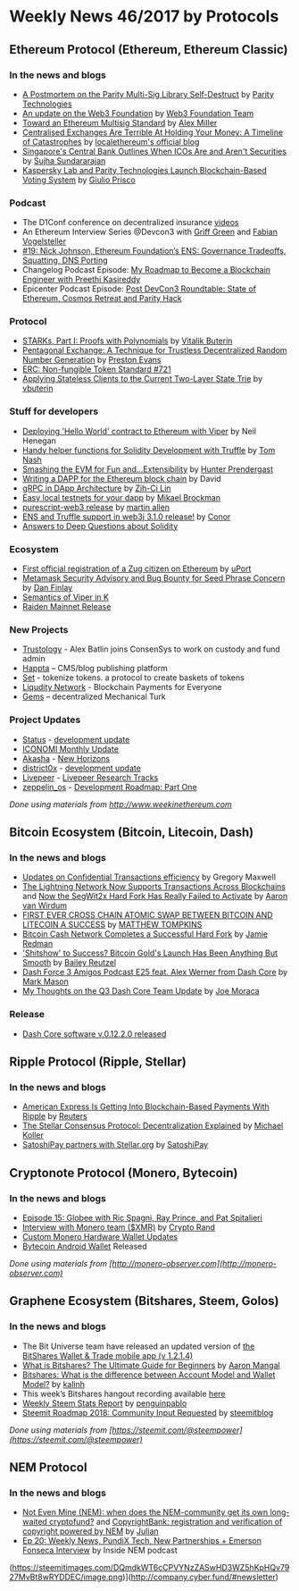 

# Weekly News 46/2017 by Protocols
## Ethereum Protocol (Ethereum, Ethereum Classic)
### In the news and blogs


* [A Postmortem on the Parity Multi-Sig Library Self-Destruct](https://paritytech.io/blog/security-is-a-process-a-postmortem-on-the-parity-multi-sig-library-self-destruct.html) by [Parity Technologies](https://paritytech.io)
* [An update on the Web3 Foundation](hhttps://medium.com/web3foundation/an-update-on-the-web3-foundation-d905128f15a9) by [Web3 Foundation Team](https://medium.com/@hello_10262?source=post_header_lockup)
* [Toward an Ethereum Multisig Standard](https://blog.gridplus.io/toward-an-ethereum-multisig-standard-c566c7b7a3f6) by [Alex Miller](https://blog.gridplus.io/@asmiller1989?source=post_header_lockup)
* [Centralised Exchanges Are Terrible At Holding Your Money: A Timeline of Catastrophes](https://blog.localethereum.com/centralised-exchanges-are-terrible-at-holding-your-money/) by [localethereum's official blog](https://blog.localethereum.com/)
* [Singapore's Central Bank Outlines When ICOs Are and Aren't Securities](https://www.coindesk.com/singapores-central-bank-outlines-icos-arent-securities/) by [Sujha Sundararajan](https://www.coindesk.com/author/sujha/)
* [Kaspersky Lab and Parity Technologies Launch Blockchain-Based Voting System](https://bitcoinmagazine.com/articles/kaspersky-lab-and-parity-technologies-launch-blockchain-based-voting-system/) by [Giulio Prisco](https://bitcoinmagazine.com/authors/giulio-prisco/)


### Podcast
* The D1Conf conference on decentralized insurance [videos](https://www.youtube.com/channel/UCC2AG5CpRbAZi6kT0TVopAA/videos) 
* An Ethereum Interview Series @Devcon3 with [Griff Green](https://www.youtube.com/watch?v=1QrlSJRLh-4) and [Fabian Vogelsteller](https://www.youtube.com/watch?v=6A5b-BhrYWk&feature=youtu.be)
* [#19: Nick Johnson, Ethereum Foundation’s ENS: Governance Tradeoffs, Squatting, DNS Porting](https://www.youtube.com/watch?v=uoXkyql8_BQ)
* Changelog Podcast Episode: [My Roadmap to Become a Blockchain Engineer with Preethi Kasireddy](https://changelog.com/podcast/271)
* Epicenter Podcast Episode: [Post DevCon3 Roundtable: State of Ethereum, Cosmos Retreat and Parity Hack](https://www.youtube.com/watch?v=yqwudN8Pg0U)




### Protocol
* [STARKs, Part I: Proofs with Polynomials](http://vitalik.ca/general/2017/11/09/starks_part_1.html) by [Vitalik Buterin](http://vitalik.ca/)
* [Pentagonal Exchange: A Technique for Trustless Decentralized Random Number Generation](https://medium.com/@preston.b.evans/pentagonal-exchange-90225f2489c8) by [Preston Evans](https://medium.com/@preston.b.evans) 
* [ERC: Non-fungible Token Standard #721](https://github.com/ethereum/EIPs/issues/721#issuecomment-343246872)
* [Applying Stateless Clients to the Current Two-Layer State Trie](https://ethresear.ch/t/applying-stateless-clients-to-the-current-two-layer-state-trie/209) by [vbuterin](https://ethresear.ch/u/vbuterin/summary)




### Stuff for developers
* [Deploying 'Hello World' contract to Ethereum with Viper](https://www.reggie.io/blog/deploying-ethereum-viper/) by Neil Henegan
* [Handy helper functions for Solidity Development with Truffle](https://medium.com/@contacttomnash/handy-helper-functions-for-solidity-development-with-truffle-39d14a371c12) by [Tom Nash](https://medium.com/@contacttomnash)
* [Smashing the EVM for Fun and…Extensibility](https://medium.com/mimir-blockchain/smashing-the-evm-for-fun-and-extensibility-ff36c2d7b389) by [Hunter Prendergast](https://medium.com/@nelsonhprendergast) 
* [Writing a DAPP for the Ethereum block chain](https://www.cryptologie.net/article/424/writing-a-dapp-for-the-ethereum-block-chain/) by David
* [gRPC in DApp Architecture](https://medium.com/getamis/grpc-in-dapp-architecture-8c34125356c7) by [Zih-Ci Lin](https://medium.com/@zihcilin)
* [Easy local testnets for your dapp](https://medium.com/dapphub/easy-local-testnets-for-your-dapp-b9786ca80c88) by [Mikael Brockman](https://medium.com/@mbrock)
* [purescript-web3 release](https://blog.foam.space/purescript-web3-release-631b16bec7a) by [martin allen](https://blog.foam.space/purescript-web3-release-631b16bec7a)
* [ENS and Truffle support in web3j 3.1.0 release!](https://medium.com/blk-io/ens-and-truffle-support-in-web3j-3-1-0-release-e71c36701016) by [Conor](https://medium.com/@conors10)
* [Answers to Deep Questions about Solidity](https://gist.github.com/chriseth/8870a7c0ee9429d92399795c54a31340)




### Ecosystem
* [First official registration of a Zug citizen on Ethereum](https://medium.com/uport/first-official-registration-of-a-zug-citizen-on-ethereum-3554b5c2c238) by [uPort](https://medium.com/@uPort)
* [Metamask Security Advisory and Bug Bounty for Seed Phrase Concern](https://medium.com/metamask/metamask-security-advisory-and-bug-bounty-for-seed-phrase-concern-bbd95ab63210) by [Dan Finlay](https://medium.com/@danfinlay)
* [Semantics of Viper in K](https://github.com/kframework/viper-semantics)
* [Raiden Mainnet Release](https://github.com/raiden-network/microraiden/milestone/2)


### New Projects
* [Trustology](https://www.trustology.io/) - Alex Batlin joins ConsenSys to work on custody and fund admin
* [Happta](http://happta.com/) – CMS/blog publishing platform 
* [Set](https://setprotocol.com) - tokenize tokens.  a protocol to create baskets of tokens
* [Liqudity Network](http://liquidity.network/) - Blockchain Payments for Everyone
* [Gems](https://blog.gems.org/introducing-gems-the-protocol-for-decentralized-mechanical-turk-8bd5ef29ca82) – decentralized Mechanical Turk 


### Project Updates
* [Status](https://status.im/) - [development update](https://blog.status.im/status-development-update-for-the-10th-to-the-16th-of-november-56bf3b5300ed)
* [ICONOMI Monthly Update ](https://medium.com/iconominet/iconomi-monthly-update-october-2017-2d20f0689245)
* [Akasha](https://akasha.world) - [New Horizons](https://blog.akasha.world/2017/11/14/new-horizons/)
* [district0x](https://district0x.io/) - [development update](https://blog.district0x.io/district0x-dev-update-november-14-2017-e9815a8ee914)
* [Livepeer](https://livepeer.org/) - [Livepeer Research Tracks](https://medium.com/livepeer-blog/livepeer-research-tracks-1abf5eb5f90a)
* [zeppelin_os](https://zeppelinos.org) - [Development Roadmap: Part One](https://blog.zeppelinos.org/zeppelinos-development-roadmap-pt-one)




*Done using materials from http://www.weekinethereum.com*


## Bitcoin Ecosystem (Bitcoin, Litecoin, Dash)
### In the news and blogs
* [Updates on Confidential Transactions efficiency](https://lists.linuxfoundation.org/pipermail/bitcoin-dev/2017-November/015283.html) by Gregory Maxwell
* [The Lightning Network Now Supports Transactions Across Blockchains](https://bitcoinmagazine.com/articles/lightning-network-now-supports-transactions-across-blockchains/) and [Now the SegWit2x Hard Fork Has Really Failed to Activate](https://bitcoinmagazine.com/articles/now-segwit2x-hard-fork-has-really-failed-activate/) by [Aaron van Wirdum](https://bitcoinmagazine.com/authors/aaron-van-wirdum/)
* [FIRST EVER CROSS CHAIN ATOMIC SWAP BETWEEN BITCOIN AND LITECOIN A SUCCESS](http://bitcoinist.com/first-ever-cross-chain-atomic-swap-between-bitcoin-and-litecoin-has-now-taken-place/) by [MATTHEW TOMPKINS](http://bitcoinist.com/author/mattstompkins/)
*  [Bitcoin Cash Network Completes a Successful Hard Fork](https://news.bitcoin.com/bitcoin-cash-network-completes-a-successful-hard-fork/) by [Jamie Redman](https://news.bitcoin.com/author/jamieredman/)
*  ['Shitshow' to Success? Bitcoin Gold's Launch Has Been Anything But Smooth](https://www.coindesk.com/shitshow-success-bitcoin-golds-launch-anything-smooth/) by [Bailey Reutzel](https://www.coindesk.com/author/baileyreutzel/)
* [Dash Force 3 Amigos Podcast E25 feat. Alex Werner from Dash Core](https://www.dashforcenews.com/dash-force-3-amigos-podcast-e25-feat-alex-werner-dash-core/) by [Mark Mason](https://www.dashforcenews.com/author/markm/)
* [My Thoughts on the Q3 Dash Core Team Update](https://www.dashforcenews.com/thoughts-q3-dash-core-team-update/) by [Joe Moraca](https://www.dashforcenews.com/thoughts-q3-dash-core-team-update/)




### Release


* [Dash Core software v.0.12.2.0 released](https://www.dash.org/forum/threads/version-12-2-release.17807/)


## Ripple Protocol (Ripple, Stellar)
### In the news and blogs
* [American Express Is Getting Into Blockchain-Based Payments With Ripple](http://fortune.com/2017/11/16/amex-payments-ripple-blockchain/) by [Reuters](http://fortune.com/author/reuters/)
* [The Stellar Consensus Protocol: Decentralization Explained](https://itnext.io/the-stellar-consensus-protocol-decentralization-explained-338b374d0d72) by [Michael Koller](https://itnext.io/@koller_social)
* [SatoshiPay partners with Stellar.org](https://medium.com/@SatoshiPay/satoshipay-partners-with-stellar-org-4288ae0baa72) by [SatoshiPay](https://medium.com/@SatoshiPay)




## Cryptonote Protocol (Monero, Bytecoin)
### In the news and blogs
* [Episode 15: Globee with Ric Spagni, Ray Prince, and Pat Spitalieri](https://moneromonitor.com/episodes/2017-11-16-Episode-015.html)
* [Interview with Monero team ($XMR)](https://medium.com/@cryptorand/interview-with-monero-team-xmr-9c94e56ad912) by [Crypto Rand](https://medium.com/@cryptorand)
* [Custom Monero Hardware Wallet Updates](https://www.reddit.com/r/Monero/comments/7cbwj8/custom_monero_hardware_wallet_updates/)
* [Bytecoin Android Wallet](https://play.google.com/store/apps/details?id=com.bytecoin.bcn) Released






*Done using materials from [http://monero-observer.com](http://monero-observer.com)* 




## Graphene Ecosystem (Bitshares, Steem, Golos)
### In the news and blogs
* The Bit Universe team have released an updated version of [the BitShares Wallet & Trade mobile app (v 1.2.1.4)](https://play.google.com/store/apps/details?id=com.bitshares.bitshareswallet)
* [What is Bitshares? The Ultimate Guide for Beginners](https://coincentral.com/what-is-bitshares/) by [Aaron Mangal](https://coincentral.com/author/aaron-mangal/)
* [Bitshares: What is the difference between Account Model and Wallet Model?](https://steemit.com/cryptocurrency/@kalinh/bitshares-what-is-the-difference-between-account-model-and-wallet-model) by [kalinh](https://steemit.com/@kalinh)
* This week’s Bitshares hangout recording available [here](https://steemit.com/beyondbitcoin/@africa/bts-hangout-2017-11-11-beyond-bitcoin-radioshow-raw-recording-for-impatients)
* [Weekly Steem Stats Report](https://steemit.com/steemit/@penguinpablo/weekly-steem-stats-report-monday-november-13-2017) by [penguinpablo](https://steemit.com/@penguinpablo)
* [Steemit Roadmap 2018: Community Input Requested](https://steemit.com/roadmap2018/@steemitblog/steemit-roadmap-2018-community-input-requested) by [steemitblog](https://steemit.com/@steemitblog)


*Done using materials from [https://steemit.com/@steempower](https://steemit.com/@steempower)*


## NEM Protocol
### In the news and blogs
* [Not Even Mine (NEM): when does the NEM-community get its own long-waited cryptofund?](https://nemflash.io/nemnem-community-long-waited-cryptofund/) and [CopyrightBank: registration and verification of copyright powered by NEM](https://nemflash.io/copyrightbank-registration-verification-copyright-powered-nem/) by [Julian](https://nemflash.io/author/brainofmasses/)
* [Ep 20: Weekly News, PundiX Tech, New Partnerships + Emerson Fonseca Interview](https://www.youtube.com/watch?v=SScTTsElwPA&feature=youtu.be) by Inside NEM podcast


(https://steemitimages.com/DQmdkWT6cCPVYNzZASwHD3WZ5hKpHQv7927MvBt8wRYDDEC/image.png)](http://company.cyber.fund/#newsletter)

















